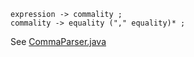 ```
expression -> commality ;
commality -> equality ("," equality)* ;
```

See [CommaParser.java](../../../java/com/craftinginterpreters/lox/CommaParser.java#L30)